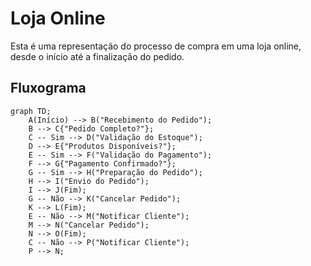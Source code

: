 # Loja Online

Esta é uma representação do processo de compra em uma loja online, desde o início até a finalização do pedido.

## Fluxograma

```mermaid
graph TD;
    A(Início) --> B("Recebimento do Pedido");
    B --> C{"Pedido Completo?"};
    C -- Sim --> D("Validação do Estoque");
    D --> E{"Produtos Disponíveis?"};
    E -- Sim --> F("Validação do Pagamento");
    F --> G{"Pagamento Confirmado?"};
    G -- Sim --> H("Preparação do Pedido");
    H --> I("Envio do Pedido");
    I --> J(Fim);
    G -- Não --> K("Cancelar Pedido");
    K --> L(Fim);
    E -- Não --> M("Notificar Cliente");
    M --> N("Cancelar Pedido");
    N --> O(Fim);
    C -- Não --> P("Notificar Cliente");
    P --> N;
